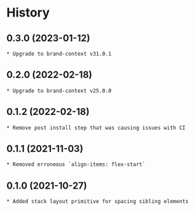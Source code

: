 # History

## 0.3.0 (2023-01-12)
    * Upgrade to brand-context v31.0.1

## 0.2.0 (2022-02-18)
    * Upgrade to brand-context v25.0.0

## 0.1.2 (2022-02-18)
    * Remove post install step that was causing issues with CI

## 0.1.1 (2021-11-03)
	* Removed erroneous `align-items: flex-start`

## 0.1.0 (2021-10-27)
	* Added stack layout primitive for spacing sibling elements
